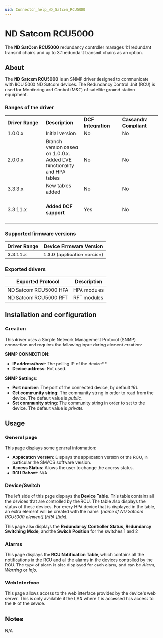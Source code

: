 ```yaml
---
uid: Connector_help_ND_Satcom_RCU5000
---
```


# ND Satcom RCU5000

The **ND SatCom RCU5000** redundancy controller manages 1:1 redundant transmit chains and up to 3:1 redundant transmit chains as an option.

## About

The **ND Satcom RCU5000** is an SNMP driver designed to communicate with RCU 5000 ND Satcom devices. The Redundancy Control Unit (RCU) is used for Monitoring and Control (M&C) of satellite ground station equipment.

### Ranges of the driver

<table>
<colgroup>
<col style="width: 25%" />
<col style="width: 25%" />
<col style="width: 25%" />
<col style="width: 25%" />
</colgroup>
<tbody>
<tr class="odd">
<td><strong>Driver Range</strong></td>
<td><strong>Description</strong></td>
<td><strong>DCF Integration</strong></td>
<td><strong>Cassandra Compliant</strong></td>
</tr>
<tr class="even">
<td>1.0.0.x</td>
<td>Initial version</td>
<td>No</td>
<td>No</td>
</tr>
<tr class="odd">
<td>2.0.0.x</td>
<td>Branch version based on 1.0.0.x. Added DVE functionality and HPA tables</td>
<td>No</td>
<td>No</td>
</tr>
<tr class="even">
<td>3.3.3.x</td>
<td>New tables added</td>
<td>No</td>
<td>No</td>
</tr>
<tr class="odd">
<td>3.3.11.x</td>
<td><h4 id="added-dcf-support">Added DCF support</h4></td>
<td>Yes</td>
<td>No</td>
</tr>
</tbody>
</table>

### Supported firmware versions

| **Driver Range** | **Device Firmware Version** |
|------------------|-----------------------------|
| 3.3.11.x         | 1.8.9 (application version) |

### Exported drivers

| **Exported Protocol** | **Description** |
|-----------------------|-----------------|
| ND Satcom RCU5000 HPA | HPA modules     |
| ND Satcom RCU5000 RFT | RFT modules     |

## Installation and configuration

### Creation

This driver uses a Simple Network Management Protocol (SNMP) connection and requires the following input during element creation:

**SNMP CONNECTION**:

- **IP address/host**: The polling IP of the device*.*
- **Device address**: Not used.

**SNMP Settings**:

- **Port number**: The port of the connected device, by default *161.*
- **Get community string**: The community string in order to read from the device. The default value is *public*.
- **Set community string**: The community string in order to set to the device. The default value is *private.*

## Usage

### General page

This page displays some general information:

- **Application Version**: Displays the application version of the RCU, in particular the SMACS software version.
- **Access Status**: Allows the user to change the access status.
- **RCU Reboot**: N/A

### Device/Switch

The left side of this page displays the **Device** **Table**. This table contains all the devices that are controlled by the RCU. The table also displays the status of these devices. For every HPA device that is displayed in the table, an extra element will be created with the name: *\[name of ND Satcom RCU5000 element\].\[HPA \]\[idx\]*.

This page also displays the **Redundancy** **Controller** **Status, Redundancy Switching Mode**, and the **Switch Position** for the switches 1 and 2

### Alarms

This page displays the **RCU Notification Table**, which contains all the notifications in the RCU and all the alarms in the devices controlled by the RCU. The type of alarm is also displayed for each alarm, and can be *Alarm*, *Warning* or *Info*.

### Web Interface

This page allows access to the web interface provided by the device's web server. This is only available if the LAN where it is accessed has access to the IP of the device.

## Notes

N/A
